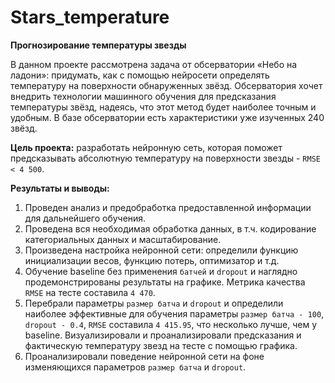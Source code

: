 # Stars_temperature

**Прогнозирование температуры звезды**

В данном проекте рассмотрена задача от обсерватории «Небо на ладони»: придумать, как с помощью нейросети определять температуру на поверхности обнаруженных звёзд. Обсерватория хочет внедрить технологии машинного обучения для предсказания температуры звёзд, надеясь, что этот метод будет наиболее точным и удобным. В базе обсерватории есть характеристики уже изученных 240 звёзд.

**Цель проекта:** разработать нейронную сеть, которая поможет предсказывать абсолютную температуру на поверхности звезды - `RMSE < 4 500`.

**Результаты и выводы:**
1. Проведен анализ и предобработка предоставленной информации для дальнейшего обучения.
2. Проведена вся необходимая обработка данных, в т.ч. кодирование категориальных данных и масштабирование.
3. Произведена настройка нейронной сети: определили функцию инициализации весов, функцию потерь, оптимизатор и т.д.
4. Обучение baseline без применения `батчей` и `dropout` и наглядно продемонстрированы результаты на графике. Метрика качества `RMSE` на тесте составила `4 470`.
5. Перебрали параметры `размер батча` и `dropout` и определили наиболее эффективные для обучения параметры `размер батча - 100`, `dropout - 0.4`, `RMSE` составила `4 415.95`, что несколько лучше, чем у baseline. Визуализировали и проанализировали предсказания и фактическую температуру звезд на тесте с помощью графика.
6. Проанализировали поведение нейронной сети на фоне изменяющихся параметров `размер батча` и `dropout`.
